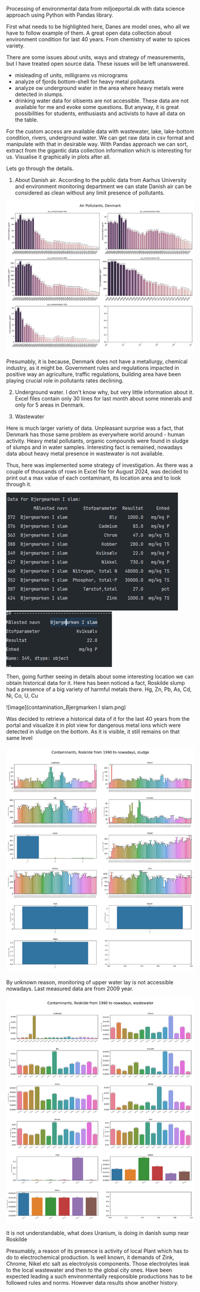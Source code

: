 Processing of environmental data from miljoeportal.dk with data science approach using Python with Pandas library.

First what needs to be highlighted here, Danes are model ones, who all we have to follow example of them. A great 
open data collection about environment condition for last 40 years. From chemistry of water to spices variety. 

There are some issues about units, ways and strategy of measurements, but I have treated open source data. These issues
will be left unanswered.
- misleading of units, milligrams vs micrograms
- analyze of  fjords bottom-shell for heavy metal pollutants
- analyze ow underground water in the area where heavy metals were detected in slumps. 
- drinking water data for sitisents are not accessible. 
These data are not available for me and evoke some questions.
But anyway, it is great possibilities for students, enthusiasts and activists to have all data on the table. 

For the custom access are available data with wastewater, lake, lake-bottom condition, rivers, underground water.
We can get raw data in csv format and manipulate with that in desirable way. 
With Pandas approach we can sort, extract from the gigantic data collection information which is interesting for us.
Visualise it graphically in plots after all.

Lets go through the details.

1. About Danish air. 
According to the public data from Aarhus University and environment monitoring department we can state
Danish air can be considered as clean without any limit presence of pollutants.

 ![Alt Text](contamination_air.png)

Presumably, it is because, Denmark does not have a metallurgy, chemical industry, as it might be. 
Government rules and regulations impacted in positive way an agriculture, traffic regulations, building area have been 
playing crucial role in pollutants rates declining.

2. Underground water. 
I don't know why, but very little information about it. Excel files contain only 30 lines for last month about some minerals 
and only for 5 areas in Denmark.

3. Wastewater

Here is much larger variety of data. Unpleasant surprise was a fact, that Denmark has those same problem as everywhere world 
around - human activity. 
Heavy metal pollutants, organic compounds were found in sludge of slumps and in water samples. Interesting fact is remained,
nowadays data about heavy metal presence in wastewater is not available.

Thus, here was implemented some strategy of investigation. As there was a couple of thousands of rows in Excel file for 
August 2024, was decided to print out a max value of each contaminant, its location area and to look through it. 

![image](Roskilde_sump_station(2).png)
![image](Roskilde_sump_station(1).png)

Then, going further seeing in details about some interesting location we can obtain historical data for it.
Here has been noticed a fact, Roskilde slump had a presence of a big variety of harmful metals there. 
Hg, Zn, Pb, As, Cd, Ni, Co, U, Cu

![image](contamination_Bjergmarken I slam.png)

Was decided to retrieve a historical data of it for the last 40 years from the portal and visualize it in plot view for 
dangerous metal ions which were detected in sludge on the bottom. As it is visible, it still remains on that same level  

![image](Contaminants_Roskilde_from_1990_to_nowadays_sludge.png)


By unknown reason, monitoring of upper water lay is not accessible nowadays. Last measured data are from 2009 year.

![image](Contaminants_Roskild_from_1990_to_nowadays_wastewater.png)

 

It is not understandable, what does Uranium, is doing in danish sump near Roskilde
 
Presumably, a reason of its presence is activity of local Plant which has to do to electrochemical production. 
Is well known, it demands of Zink, Chrome, Nikel etc salt as electrolysis components. Those electrolytes leak to the local
wastewater and then to the global city ones. 
Have been expected leading a such environmentally responsible productions has to be followed rules and norms. 
However data results show another history.




